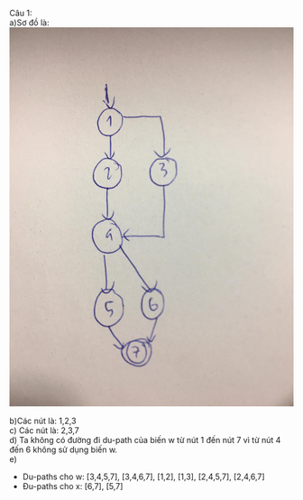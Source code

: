Câu 1:  
a)Sơ đồ là:
![alt](LeAnhQuan/122043918_879954405873005_8446473168839353038_n.jpg)

b)Các nút là: 1,2,3  
c)  Các nút là: 2,3,7  
d)  Ta không có đường đi du-path của biến w từ nút 1 đến nút 7 vì từ nút 4 đến 6 không sử dụng biến w.  
e)  
- Du-paths cho w: [3,4,5,7], [3,4,6,7], [1,2], [1,3], [2,4,5,7], [2,4,6,7]  
- Đu-paths cho x: [6,7], [5,7]
